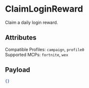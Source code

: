 # ClaimLoginReward
Claim a daily login reward.

## Attributes
Compatible Profiles: `campaign`, `profile0`  
Supported MCPs: `fortnite`, `wex`

## Payload
```json
{}
```

